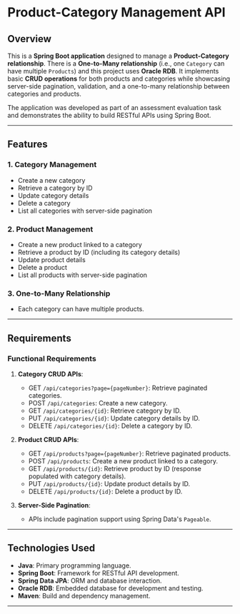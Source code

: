 # Product-Category Management API

## Overview

This is a **Spring Boot application** designed to manage a **Product-Category relationship**. There is a **One-to-Many relationship** (i.e., one `Category` can have multiple `Products`) and this
project uses **Oracle RDB**.
It implements basic **CRUD operations** for both products and categories while showcasing server-side pagination, validation, and a one-to-many relationship between categories and products. 

The application was developed as part of an assessment evaluation task and demonstrates the ability to build RESTful APIs using Spring Boot.  

---

## Features

### 1. **Category Management**
- Create a new category
- Retrieve a category by ID
- Update category details
- Delete a category
- List all categories with server-side pagination

### 2. **Product Management**
- Create a new product linked to a category
- Retrieve a product by ID (including its category details)
- Update product details
- Delete a product
- List all products with server-side pagination

### 3. **One-to-Many Relationship**
- Each category can have multiple products.

---

## Requirements

### Functional Requirements
1. **Category CRUD APIs**:
   - GET `/api/categories?page={pageNumber}`: Retrieve paginated categories.
   - POST `/api/categories`: Create a new category.
   - GET `/api/categories/{id}`: Retrieve category by ID.
   - PUT `/api/categories/{id}`: Update category details by ID.
   - DELETE `/api/categories/{id}`: Delete a category by ID.

2. **Product CRUD APIs**:
   - GET `/api/products?page={pageNumber}`: Retrieve paginated products.
   - POST `/api/products`: Create a new product linked to a category.
   - GET `/api/products/{id}`: Retrieve product by ID (response populated with category details).
   - PUT `/api/products/{id}`: Update product details by ID.
   - DELETE `/api/products/{id}`: Delete a product by ID.

3. **Server-Side Pagination**:
   - APIs include pagination support using Spring Data's `Pageable`.

---

## Technologies Used

- **Java**: Primary programming language.
- **Spring Boot**: Framework for RESTful API development.
- **Spring Data JPA**: ORM and database interaction.
- **Oracle RDB**: Embedded database for development and testing.
- **Maven**: Build and dependency management.

---
